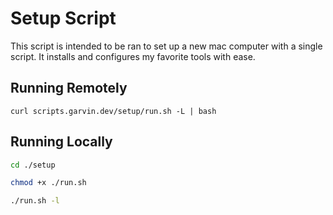 # Setup Script

This script is intended to be ran to set up a new mac computer with a single script. It installs and configures my favorite tools with ease.

## Running Remotely

```
curl scripts.garvin.dev/setup/run.sh -L | bash
```

## Running Locally

```bash
cd ./setup

chmod +x ./run.sh

./run.sh -l
```